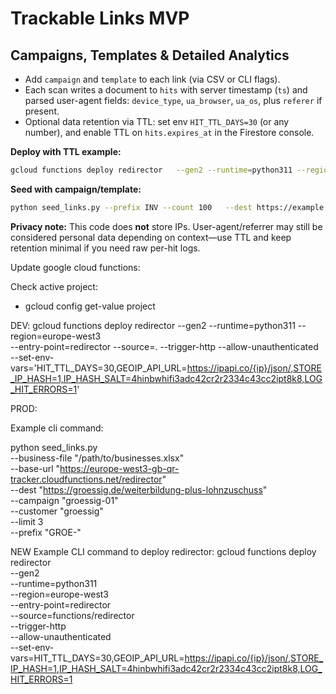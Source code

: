 # Trackable Links MVP


## Campaigns, Templates & Detailed Analytics

- Add `campaign` and `template` to each link (via CSV or CLI flags).
- Each scan writes a document to `hits` with server timestamp (`ts`) and parsed user-agent fields:
  `device_type`, `ua_browser`, `ua_os`, plus `referer` if present.
- Optional data retention via TTL: set env `HIT_TTL_DAYS=30` (or any number), and enable TTL on `hits.expires_at` in the Firestore console.

**Deploy with TTL example:**
```bash
gcloud functions deploy redirector   --gen2 --runtime=python311 --region=europe-west3   --entry-point=redirector --source=.   --trigger-http --allow-unauthenticated   --set-env-vars=HIT_TTL_DAYS=30
```

**Seed with campaign/template:**
```bash
python seed_links.py --prefix INV --count 100   --dest https://example.com/landing   --business-id ACME --business-name "ACME GmbH"   --campaign SPRING25 --template HERO-A
```

**Privacy note:** This code does **not** store IPs. User-agent/referrer may still be considered personal data depending on context—use TTL and keep retention minimal if you need raw per-hit logs.

Update google cloud functions:

Check active project:
- gcloud config get-value project


DEV:
gcloud functions deploy redirector --gen2 --runtime=python311 --region=europe-west3 \
  --entry-point=redirector --source=. --trigger-http --allow-unauthenticated \
  --set-env-vars='HIT_TTL_DAYS=30,GEOIP_API_URL=https://ipapi.co/{ip}/json/,STORE_IP_HASH=1,IP_HASH_SALT=4hinbwhifi3adc42cr2r2334c43cc2ipt8k8,LOG_HIT_ERRORS=1'


PROD:



Example cli command:

python seed_links.py \
  --business-file "/path/to/businesses.xlsx" \
  --base-url "https://europe-west3-gb-qr-tracker.cloudfunctions.net/redirector" \
  --dest "https://groessig.de/weiterbildung-plus-lohnzuschuss" \
  --campaign "groessig-01" \
  --customer "groessig" \
  --limit 3 \
  --prefix "GROE-"


NEW Example CLI command to deploy redirector:
 gcloud functions deploy redirector \
  --gen2 \
  --runtime=python311 \
  --region=europe-west3 \
  --entry-point=redirector \
  --source=functions/redirector \
  --trigger-http \
  --allow-unauthenticated \
  --set-env-vars=HIT_TTL_DAYS=30,GEOIP_API_URL=https://ipapi.co/{ip}/json/,STORE_IP_HASH=1,IP_HASH_SALT=4hinbwhifi3adc42cr2r2334c43cc2ipt8k8,LOG_HIT_ERRORS=1

